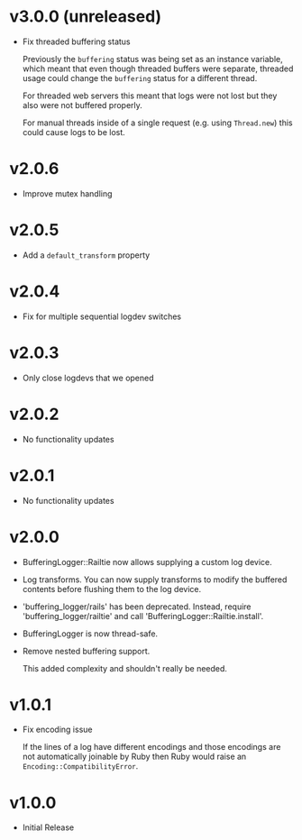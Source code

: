 # v3.0.0 (unreleased)

*   Fix threaded buffering status

    Previously the `buffering` status was being set as an instance variable,
    which meant that even though threaded buffers were separate, threaded usage
    could change the `buffering` status for a different thread.

    For threaded web servers this meant that logs were not lost but they also
    were not buffered properly.

    For manual threads inside of a single request (e.g. using `Thread.new`) this
    could cause logs to be lost.

# v2.0.6

*   Improve mutex handling

# v2.0.5

*   Add a `default_transform` property

# v2.0.4

*   Fix for multiple sequential logdev switches

# v2.0.3

*   Only close logdevs that we opened

# v2.0.2

*   No functionality updates

# v2.0.1

*   No functionality updates

# v2.0.0

*   BufferingLogger::Railtie now allows supplying a custom log device.

*   Log transforms. You can now supply transforms to modify the buffered
    contents before flushing them to the log device.

*   'buffering_logger/rails' has been deprecated.  Instead, require
    'buffering_logger/railtie' and call 'BufferingLogger::Railtie.install'.

*   BufferingLogger is now thread-safe.

*   Remove nested buffering support.

    This added complexity and shouldn't really be needed.

# v1.0.1

*   Fix encoding issue

    If the lines of a log have different encodings and those encodings are not
    automatically joinable by Ruby then Ruby would raise an
    `Encoding::CompatibilityError`.

# v1.0.0

*   Initial Release